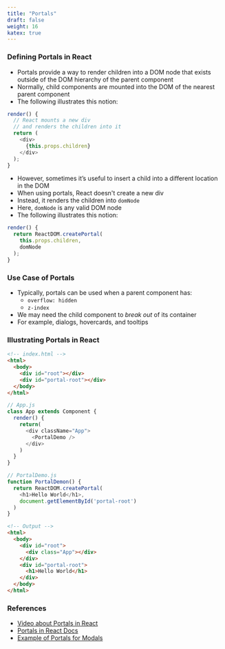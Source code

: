 ```yaml
---
title: "Portals"
draft: false
weight: 16
katex: true
---
```


### Defining Portals in React
- Portals provide a way to render children into a DOM node that exists outside of the DOM hierarchy of the parent component
- Normally, child components are mounted into the DOM of the nearest parent component
- The following illustrates this notion:

```js
render() {
  // React mounts a new div 
  // and renders the children into it
  return (
    <div>
      {this.props.children}
    </div>
  );
}
```

- However, sometimes it’s useful to insert a child into a different location in the DOM
- When using portals, React doesn't create a new div
- Instead, it renders the children into `domNode`
- Here, `domNode` is any valid DOM node
- The following illustrates this notion:

```js
render() {
  return ReactDOM.createPortal(
    this.props.children,
    domNode
  );
}
```

### Use Case of Portals
- Typically, portals can be used when a parent component has:
	- `overflow: hidden`
	- `z-index`
- We may need the child component to *break out* of its container
- For example, dialogs, hovercards, and tooltips

### Illustrating Portals in React

```html
<!-- index.html -->
<html>
  <body>
    <div id="root"></div>
    <div id="portal-root"></div>
  </body>
</html>
```

```js
// App.js
class App extends Component {
  render() {
    return(
      <div className="App">
        <PortalDemo />
      </div>
    )
  }
}
```

```js
// PortalDemo.js
function PortalDemon() {
  return ReactDOM.createPortal(
    <h1>Hello World</h1>,
    document.getElementById('portal-root')
  )
}
```

```html
<!-- Output -->
<html>
  <body>
    <div id="root">
      <div class="App"></div>
    </div>
    <div id="portal-root">
      <h1>Hello World</h1>
    </div>
  </body>
</html>
```

### References
- [Video about Portals in React](https://www.youtube.com/watch?v=HpHLa-5Wdys&list=PLC3y8-rFHvwgg3vaYJgHGnModB54rxOk3&index=31)
- [Portals in React Docs](https://reactjs.org/docs/portals.html)
- [Example of Portals for Modals](https://codesandbox.io/s/00254q4n6p)
